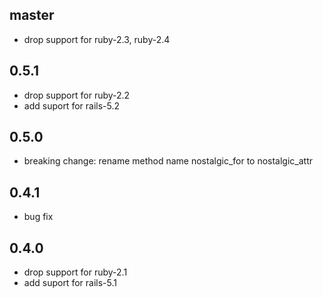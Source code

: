 ## master
* drop support for ruby-2.3, ruby-2.4

## 0.5.1
* drop support for ruby-2.2
* add suport for rails-5.2

## 0.5.0
* breaking change: rename method name nostalgic_for to nostalgic_attr

## 0.4.1
* bug fix

## 0.4.0
* drop support for ruby-2.1
* add suport for rails-5.1
